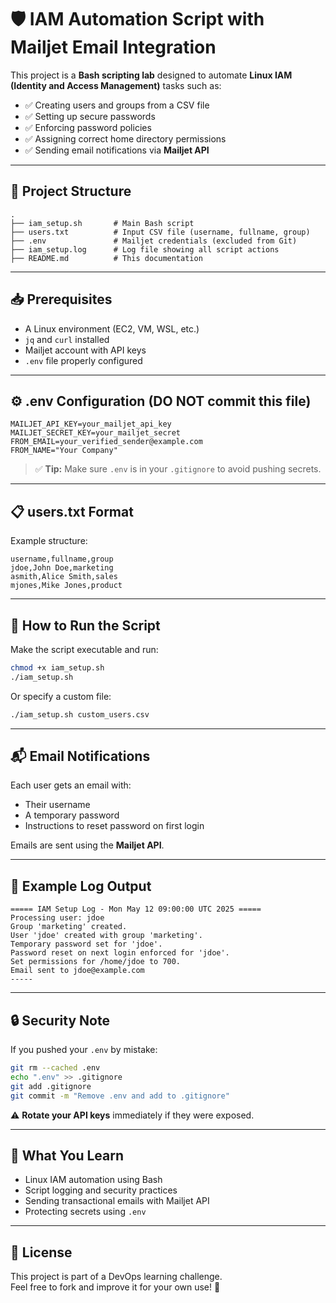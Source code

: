 # 🛡️ IAM Automation Script with Mailjet Email Integration

This project is a **Bash scripting lab** designed to automate **Linux IAM (Identity and Access Management)** tasks such as:

- ✅ Creating users and groups from a CSV file
- ✅ Setting up secure passwords
- ✅ Enforcing password policies
- ✅ Assigning correct home directory permissions
- ✅ Sending email notifications via **Mailjet API**

---

## 📁 Project Structure

```
.
├── iam_setup.sh       # Main Bash script
├── users.txt          # Input CSV file (username, fullname, group)
├── .env               # Mailjet credentials (excluded from Git)
├── iam_setup.log      # Log file showing all script actions
├── README.md          # This documentation
```

---

## 📥 Prerequisites

- A Linux environment (EC2, VM, WSL, etc.)
- `jq` and `curl` installed
- Mailjet account with API keys
- `.env` file properly configured

---

## ⚙️ .env Configuration (DO NOT commit this file)

```
MAILJET_API_KEY=your_mailjet_api_key
MAILJET_SECRET_KEY=your_mailjet_secret
FROM_EMAIL=your_verified_sender@example.com
FROM_NAME="Your Company"
```

> ✅ **Tip:** Make sure `.env` is in your `.gitignore` to avoid pushing secrets.

---

## 📋 users.txt Format

Example structure:

```
username,fullname,group
jdoe,John Doe,marketing
asmith,Alice Smith,sales
mjones,Mike Jones,product
```

---

## 🚀 How to Run the Script

Make the script executable and run:

```bash
chmod +x iam_setup.sh
./iam_setup.sh
```

Or specify a custom file:

```bash
./iam_setup.sh custom_users.csv
```

---

## 📬 Email Notifications

Each user gets an email with:

- Their username
- A temporary password
- Instructions to reset password on first login

Emails are sent using the **Mailjet API**.

---

## 📝 Example Log Output

```
===== IAM Setup Log - Mon May 12 09:00:00 UTC 2025 =====
Processing user: jdoe
Group 'marketing' created.
User 'jdoe' created with group 'marketing'.
Temporary password set for 'jdoe'.
Password reset on next login enforced for 'jdoe'.
Set permissions for /home/jdoe to 700.
Email sent to jdoe@example.com
-----
```

---

## 🔒 Security Note

If you pushed your `.env` by mistake:

```bash
git rm --cached .env
echo ".env" >> .gitignore
git add .gitignore
git commit -m "Remove .env and add to .gitignore"
```

⚠️ **Rotate your API keys** immediately if they were exposed.

---

## 🧠 What You Learn

- Linux IAM automation using Bash
- Script logging and security practices
- Sending transactional emails with Mailjet API
- Protecting secrets using `.env`

---

## 📌 License

This project is part of a DevOps learning challenge.  
Feel free to fork and improve it for your own use! 🚀
